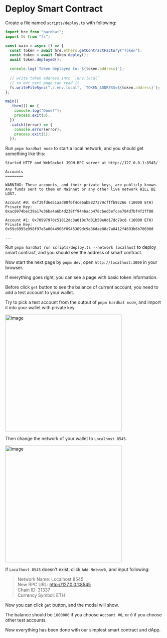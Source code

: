# Deploy Smart Contract  

Create a file named `scripts/deploy.ts` with following:

```typescript
import hre from "hardhat";
import fs from "fs";

const main = async () => {
  const Token = await hre.ethers.getContractFactory("Token");
  const token = await Token.deploy();
  await token.deployed();

  console.log(`Token deployed to: ${token.address}`);
  
  // write token address into `.env.local`
  // so our next page can read it
  fs.writeFileSync("./.env.local", `TOKEN_ADDRESS=${token.address}`);
};

main()
  .then(() => {
    console.log("Done!");
    process.exit(0);
  })
  .catch((error) => {
    console.error(error);
    process.exit(1);
  });

```

Run `pnpm hardhat node` to start a local network, and you should get something like this:

```
Started HTTP and WebSocket JSON-RPC server at http://127.0.0.1:8545/

Accounts
========

WARNING: These accounts, and their private keys, are publicly known.
Any funds sent to them on Mainnet or any other live network WILL BE LOST.

Account #0: 0xf39fd6e51aad88f6f4ce6ab8827279cfffb92266 (10000 ETH)
Private Key: 0xac0974bec39a17e36ba4a6b4d238ff944bacb478cbed5efcae784d7bf4f2ff80

Account #1: 0x70997970c51812dc3a010c7d01b50e0d17dc79c8 (10000 ETH)
Private Key: 0x59c6995e998f97a5a0044966f0945389dc9e86dae88c7a8412f4603b6b78690d

...
```

Run `pnpm hardhat run scripts/deploy.ts --network localhost` to deploy smart contract, and you should see the address of smart contract.  

Now start the next page by `pnpm dev`, open `http://localhost:3000` in your browser.  

If everything goes right, you can see a page with basic token information.  

Before click `get` button to see the balance of current account, you need to add a test account to your wallet.  

Try to pick a test account from the output of `pnpm hardhat node`, and import it into your wallet with private key.  

<img width="371" alt="image" src="https://user-images.githubusercontent.com/24386525/160231803-68dd1447-7da8-46f4-b9ff-da32ac67ce68.png">

Then change the network of your wallet to `Localhost 8545`.  

<img width="371" alt="image" src="https://user-images.githubusercontent.com/24386525/160231731-d4d6bd1b-f9d5-4ee3-9f61-59ec0dfab7a3.png">

If `Localhost 8545` doesn't exist, click `Add Network`, and input following:

> Network Name: Localhost 8545  
> New RPC URL: http://127.0.0.1:8545  
> Chain ID: 31337  
> Currency Symbol: ETH  

Now you can click `get` button, and the modal will show.  

The balance should be `1000000` if you choose `Account #0`, or `0` if you choose other test accounts.  

Now everything has been done with our simplest smart contract and dApp.  
